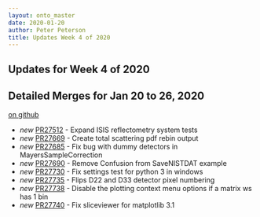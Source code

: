 ```yaml
---
layout: onto_master
date: 2020-01-20
author: Peter Peterson
title: Updates Week 4 of 2020
---
```

Updates for Week 4 of 2020
--------------------------

Detailed Merges for Jan 20 to 26, 2020
--------------------------------------
[on github](https://github.com/mantidproject/mantid/pulls?q=is%3Apr+merged%3A2020-01-21..2020-01-26)

* *new* [PR27512](https://github.com/mantidproject/mantid/pull/27512) - Expand ISIS reflectometry system tests
* *new* [PR27669](https://github.com/mantidproject/mantid/pull/27669) - Create total scattering pdf rebin output
* *new* [PR27685](https://github.com/mantidproject/mantid/pull/27685) - Fix bug with dummy detectors in MayersSampleCorrection
* *new* [PR27690](https://github.com/mantidproject/mantid/pull/27690) - Remove Confusion from SaveNISTDAT example
* *new* [PR27730](https://github.com/mantidproject/mantid/pull/27730) - Fix settings test for python 3 in windows
* *new* [PR27735](https://github.com/mantidproject/mantid/pull/27735) - Flips D22 and D33 detector pixel numbering
* *new* [PR27738](https://github.com/mantidproject/mantid/pull/27738) - Disable the plotting context menu options if a matrix ws has 1 bin
* *new* [PR27740](https://github.com/mantidproject/mantid/pull/27740) - Fix sliceviewer for matplotlib 3.1

